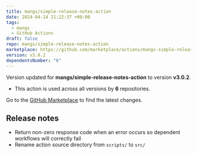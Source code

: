 ```yaml
---
title: mangs/simple-release-notes-action
date: 2024-04-14 21:22:37 +00:00
tags:
  - mangs
  - GitHub Actions
draft: false
repo: mangs/simple-release-notes-action
marketplace: https://github.com/marketplace/actions/mangs-simple-release-notes-action
version: v3.0.2
dependentsNumber: "6"
---
```



Version updated for **mangs/simple-release-notes-action** to version **v3.0.2**.
- This action is used across all versions by **6** repositories.

Go to the [GitHub Marketplace](https://github.com/marketplace/actions/mangs-simple-release-notes-action) to find the latest changes.

## Release notes

- Return non-zero response code when an error occurs so dependent workflows will correctly fail
- Rename action source directory from `scripts/` to `src/`
